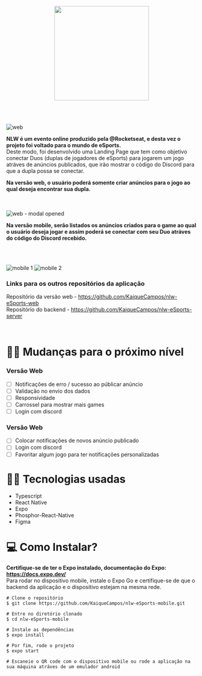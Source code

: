 <p align="center">
  <img 
    src="https://user-images.githubusercontent.com/70600553/191132700-2eee234a-a9bb-4602-ac17-3fc98f804881.svg"
    width=250
  />

  <br></br>
  
  ![web](https://user-images.githubusercontent.com/70600553/191132659-62d3c2ff-2011-490f-84c7-13613c8d5eef.png)
  
  <strong>NLW é um evento online produzido pela @Rocketseat, e desta vez o projeto foi voltado para o mundo de eSports.</strong><br/>
  Deste modo, foi desenvolvido uma Landing Page que tem como objetivo conectar Duos (duplas de jogadores de eSports) para jogarem
  um jogo atráves de anúncios publicados, que irão mostrar o código do Discord para que a dupla possa se conectar.
    
  <strong>Na versão web, o usuário poderá somente criar anúncios para o jogo ao qual deseja encontrar sua dupla.</strong>
  
  <br></br>
  ![web - modal opened](https://user-images.githubusercontent.com/70600553/191132655-474fe8e0-bbab-4033-ad7a-a33d5e8823a4.png)
    
  <strong>
    Na versão mobile, serão listados os anúncios criados para o game ao qual o usuário deseja jogar
    e assim poderá se conectar com seu Duo atráves do código do Discord recebido.
  </strong>
  
  <br></br>
  
  ![mobile 1](https://user-images.githubusercontent.com/70600553/191134321-11ff4e33-c1c0-48ac-88d6-e1306d9769bf.png)
  ![mobile 2](https://user-images.githubusercontent.com/70600553/191134324-011b6606-215f-4508-955a-f1d37943d690.png)

</p>

### Links para os outros repositórios da aplicação
Repositório da versão web - https://github.com/KaiqueCampos/nlw-eSports-web </br>
Repositório do backend - https://github.com/KaiqueCampos/nlw-eSports-server

</br>

# 🚀🔥 Mudanças para o próximo nível
### Versão Web
- [ ] Notificações de erro / sucesso ao públicar anúncio
- [ ] Validação no envio dos dados 
- [ ] Responsividade
- [ ] Carrossel para mostrar mais games 
- [ ] Login com discord

### Versão Web
- [ ] Colocar notificações de novos anúncio publicado
- [ ] Login com discord
- [ ] Favoritar algum jogo para ter notificações personalizadas

# 🚀🔥 Tecnologias usadas
 - Typescript
 - React Native
 - Expo
 - Phosphor-React-Native
 - Figma

# 💻 Como Instalar?

<strong>Certifique-se de ter o Expo instalado, documentação do Expo: https://docs.expo.dev/</strong> </br>
Para rodar no dispositivo mobile, instale o Expo Go e certifique-se de que o backend da aplicação e o dispositivo estejam na mesma rede.

```
# Clone o repositório
$ git clone https://github.com/KaiqueCampos/nlw-eSports-mobile.git

# Entre no diretório clonado
$ cd nlw-eSports-mobile

# Instale as dependências
$ expo install

# Por fim, rode o projeto 
$ expo start

# Escaneie o QR code com o dispositivo mobile ou rode a aplicação na sua máquina atráves de um emulador android 
```
